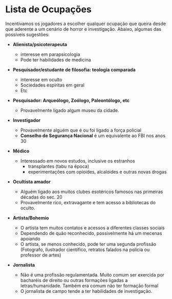 # Lista de Ocupações

Incentivamos os jogadores a escolher qualquer ocupação que queira desde que aderente a um cenário de horror e investigação. Abaixo, algumas das possíveis sugestões:

* **Alienista/psicoterapeuta**
	* interesse em parapsicologia
	* Pode ter habilidades de medicina
	
* **Pesquisador/estudante de filosofia: teologia comparada**
	* interesse em oculto
	* Sociedades espíritas em geral
	* Etc
	
* **Pesquisador: Arqueólogo, Zoólogo, Paleontólogo, etc**
	* Provavelmente ligado algum museu da cidade. 
	
* **Investigador**
	* Provavelmente alguém que é ou foi ligado a força policial
	* **Conselho de Segurança Nacional** é um equivalente ao FBI nos anos 30
	
* **Médico**
	* Interessado em novos estudos, inclusive os estranhos
		* transplantes (tabu na época)
		* experimentações com opioides, alcaloides e outras novas drogas

* **Ocultista amador**
	* Alguém ligado aos muitos clubes esotéricos famosos nas primeiras décadas do sec. 20
	* Provavelmente rico, extravagante e tem acesso a bibliotecas do oculto. 
	
* **Artista/Bohemio**
	* O artista tem muitos contatos e acessos a diferentes classes sociais
	* Dependendo de quão reconhecido, possivelmente há um mecenas apoiando
	* O artista, se menos conhecido, pode ter uma segunda profissão (Fotografo, ilustrador científico, retratos falados na polícia ou professor de artes)

* **Jornalista**
	* Não é uma profissão regulamentada. Muito comum ser exercida por bacharéis de direito ou outras formações ligadas a letras/humanidade. Também era comum não ter formação formal
	* O jornalista de campo tende a ter habilidades de investigação. 
